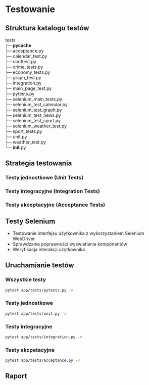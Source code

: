 # Testowanie

## Struktura katalogu testów

tests                                                     
├─ __pycache__                                                                        
├─ acceptance.py                                          
├─ calendar_test.py                                       
├─ conftest.py                                            
├─ crime_tests.py                                         
├─ economy_tests.py                                       
├─ graph_test.py                                          
├─ integration.py                                         
├─ main_page_test.py                                      
├─ pytests.py                                             
├─ selenium_main_tests.py                                 
├─ selenium_test_calendar.py                              
├─ selenium_test_graph.py                                 
├─ selenium_test_news.py                                  
├─ selenium_test_sport.py                                 
├─ selenium_weather_test.py                               
├─ sport_tests.py                                         
├─ unit.py                                                
├─ weather_test.py                                        
└─ __init__.py                                            


## Strategia testowania

### Testy jednostkowe (Unit Tests)

### Testy integracyjne (Integration Tests)

### Testy akceptacyjne (Acceptance Tests)

## Testy Selenium
- Testowanie interfejsu użytkownika z wykorzystaniem Selenium WebDriver
- Sprawdzanie poprawności wyświetlania komponentów
- Weryfikacja interakcji użytkownika

## Uruchamianie testów

### Wszystkie testy
```bash
pytest app/tests/pytests.py -v
```

### Testy jednostkowe
```bash
pytest app/tests/unit.py -v
```

### Testy integracyjne
```bash
pytest app/tests/integration.py -v
```

### Testy akcpetacyjne
```bash
pytest app/tests/acceptance.py -v
```

## Raport 

